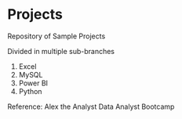 # Projects
Repository of Sample Projects

Divided in multiple sub-branches
1. Excel
2. MySQL
3. Power BI
4. Python

Reference: Alex the Analyst Data Analyst Bootcamp
